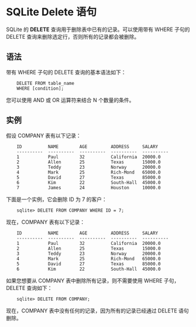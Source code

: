 # SQLite Delete 语句 


SQLite 的 **DELETE** 查询用于删除表中已有的记录。可以使用带有 WHERE 子句的 DELETE 查询来删除选定行，否则所有的记录都会被删除。


## 语法
带有 WHERE 子句的 DELETE 查询的基本语法如下：

```
    DELETE FROM table_name
    WHERE [condition];
```

您可以使用 AND 或 OR 运算符来结合 N 个数量的条件。

## 实例
假设 COMPANY 表有以下记录：

```
    ID          NAME        AGE         ADDRESS     SALARY
    ----------  ----------  ----------  ----------  ----------
    1           Paul        32          California  20000.0
    2           Allen       25          Texas       15000.0
    3           Teddy       23          Norway      20000.0
    4           Mark        25          Rich-Mond   65000.0
    5           David       27          Texas       85000.0
    6           Kim         22          South-Hall  45000.0
    7           James       24          Houston     10000.0
```

下面是一个实例，它会删除 ID 为 7 的客户：

```
    sqlite> DELETE FROM COMPANY WHERE ID = 7;
```

现在，COMPANY 表有以下记录：

```
    ID          NAME        AGE         ADDRESS     SALARY
    ----------  ----------  ----------  ----------  ----------
    1           Paul        32          California  20000.0
    2           Allen       25          Texas       15000.0
    3           Teddy       23          Norway      20000.0
    4           Mark        25          Rich-Mond   65000.0
    5           David       27          Texas       85000.0
    6           Kim         22          South-Hall  45000.0
```

如果您想要从 COMPANY 表中删除所有记录，则不需要使用 WHERE 子句，DELETE 查询如下：

```
    sqlite> DELETE FROM COMPANY;
```

现在，COMPANY 表中没有任何的记录，因为所有的记录已经通过 DELETE 语句删除。 
